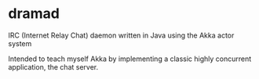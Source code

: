 dramad
======

IRC (Internet Relay Chat) daemon written in Java using the Akka actor system

Intended to teach myself Akka by implementing a classic highly concurrent application, the chat server.

